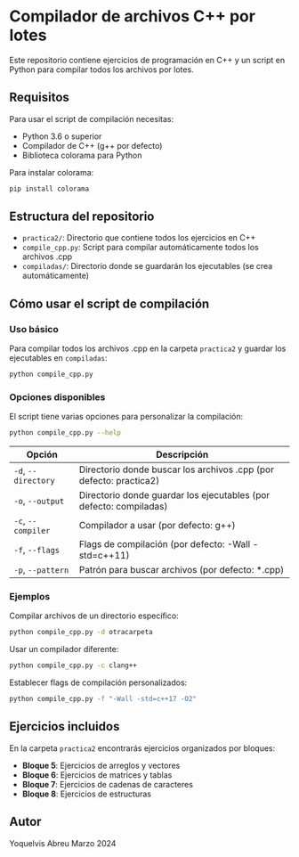 # Compilador de archivos C++ por lotes

Este repositorio contiene ejercicios de programación en C++ y un script en Python para compilar todos los archivos por lotes.

## Requisitos

Para usar el script de compilación necesitas:

- Python 3.6 o superior
- Compilador de C++ (g++ por defecto)
- Biblioteca colorama para Python

Para instalar colorama:

```bash
pip install colorama
```

## Estructura del repositorio

- `practica2/`: Directorio que contiene todos los ejercicios en C++
- `compile_cpp.py`: Script para compilar automáticamente todos los archivos .cpp
- `compiladas/`: Directorio donde se guardarán los ejecutables (se crea automáticamente)

## Cómo usar el script de compilación

### Uso básico

Para compilar todos los archivos .cpp en la carpeta `practica2` y guardar los ejecutables en `compiladas`:

```bash
python compile_cpp.py
```

### Opciones disponibles

El script tiene varias opciones para personalizar la compilación:

```bash
python compile_cpp.py --help
```

| Opción | Descripción |
|--------|-------------|
| `-d`, `--directory` | Directorio donde buscar los archivos .cpp (por defecto: practica2) |
| `-o`, `--output` | Directorio donde guardar los ejecutables (por defecto: compiladas) |
| `-c`, `--compiler` | Compilador a usar (por defecto: g++) |
| `-f`, `--flags` | Flags de compilación (por defecto: -Wall -std=c++11) |
| `-p`, `--pattern` | Patrón para buscar archivos (por defecto: *.cpp) |

### Ejemplos

Compilar archivos de un directorio específico:
```bash
python compile_cpp.py -d otracarpeta
```

Usar un compilador diferente:
```bash
python compile_cpp.py -c clang++
```

Establecer flags de compilación personalizados:
```bash
python compile_cpp.py -f "-Wall -std=c++17 -O2"
```

## Ejercicios incluidos

En la carpeta `practica2` encontrarás ejercicios organizados por bloques:

- **Bloque 5**: Ejercicios de arreglos y vectores
- **Bloque 6**: Ejercicios de matrices y tablas
- **Bloque 7**: Ejercicios de cadenas de caracteres
- **Bloque 8**: Ejercicios de estructuras

## Autor

Yoquelvis Abreu
Marzo 2024 